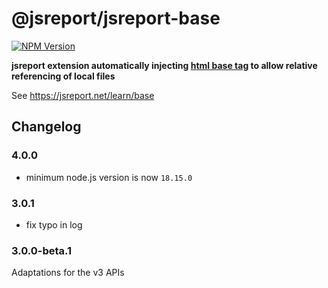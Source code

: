 # @jsreport/jsreport-base
[![NPM Version](http://img.shields.io/npm/v/@jsreport/jsreport-base.svg?style=flat-square)](https://npmjs.com/package/@jsreport/jsreport-base)

**jsreport extension automatically injecting [html base tag](https://www.tutorialspoint.com/html/html_base_tag.htm) to allow relative referencing of local files**

See https://jsreport.net/learn/base

## Changelog

### 4.0.0

- minimum node.js version is now `18.15.0`

### 3.0.1

- fix typo in log

### 3.0.0-beta.1

Adaptations for the v3 APIs
